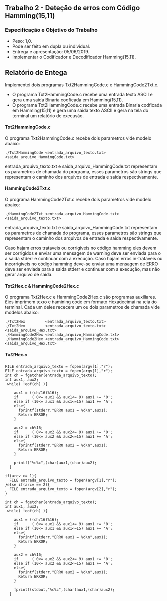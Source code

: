 ## Trabalho 2 - Deteção de erros com Código Hamming(15,11)
### Especificação e Objetivo do Trabalho 
  - Peso: 1,0.
  - Pode ser feito em dupla ou individual.
  - Entrega e apresentação: 05/06/2019.  
  - Implementar o Codificador e Decodificador Hamming(15,11).
  
## Relatório de Entega
  Implementei dois programas Txt2HammingCode.c e HammingCode2Txt.c. 
  - O programa Txt2HammingCode.c recebe uma entrada texto ASCII e gera uma saida Binaria codficada em Hamming(15,11).
  - O programa Txt2HammingCode.c recebe uma entrada Binaria codficada em Hamming(15,11) e gera uma saida texto ASCII e gera na tela do terminal um relatório de execusão.
  
#### Txt2HammingCode.c
O programa Txt2HammingCode.c recebe dois parametros vide modelo abaixo:

```
./Txt2HammingCode <entrada_arquivo_texto.txt> <saida_arquivo_HammingCode.txt>
```
entrada_arquivo_texto.txt e saida_arquivo_HammingCode.txt representam os parametros de chamada do programa, esses parametros são strings que representam o caminho dos arquivos de entrada e saida respectivamente.

#### HammingCode2Txt.c
O programa HammingCode2Txt.c recebe dois parametros vide modelo abaixo:
```
./HammingCode2Txt <entrada_arquivo_HammingCode.txt> <saida_arquivo_texto.txt>
```
entrada_arquivo_texto.txt e saida_arquivo_HammingCode.txt representam os parametros de chamada do programa, esses parametros são strings que representam o caminho dos arquivos de entrada e saida respectivamente.

Caso hajam erros trataveis ou corrigiveis no código hamming eles devem ser corrigidos e enviar uma mensagem de warning deve ser enviada para o a saida stderr e continuar com a execução.
Caso hajam erros in-trataveis ou incorrigiveis no código hamming deve-se enviar uma mensagem de ERRO deve ser enviada para a saida stderr e continuar com a execução, mas não gerar arquivo de saída.

#### Txt2Hex.c & HammingCode2Hex.c
O programa Txt2Hex.c e HammingCode2Hex.c são programas auxiliares.
Eles imprimem texto e hamining code em formato Hexadecimal na tela do terminal.
Cada um deles rececem um ou dois parametros de chamada vide modelos abaixo:
```
./Txt2Hex         <entrada_arquivo_texto.txt>
./Txt2Hex         <entrada_arquivo_texto.txt>       <saida_arquivo_Hex.txt>
./HammingCode2Hex <entrada_arquivo_HammingCode.txt>
./HammingCode2Hex <entrada_arquivo_HammingCode.txt> <saida_arquivo_Hex.txt>

```

##### Txt2Hex.c
```
FILE entrada_arquivo_texto = fopen(argv[1],"r");
FILE entrada_arquivo_texto = fopen(argv[1],"r");
int ch = fgetchar(entrada_arquivo_texto);
int aux1, aux2;
 while( !eof(ch) ){
    
    aux1 = ((ch/16)%16);
    if      ( 0<= aux1 && aux1<= 9) aux1 += '0';
    else if (10<= aux1 && aux1<=15) aux1 += 'A';
    else{
      fprintf(stderr,"ERRO aux1 = %d\n",aux1);
      Return ERROR;
    }
    
    aux2 = ch%16;
    if      ( 0<= aux2 && aux2<= 9) aux1 += '0';
    else if (10<= aux2 && aux2<=15) aux1 += 'A';
    else{
      fprintf(stderr,"ERRO aux2 = %d\n",aux1);
      Return ERROR;
    }
    
    printf("%c%c",(char)aux1,(char)aux2);
  }
```

```
if(arcv >= 1){
  FILE entrada_arquivo_texto = fopen(argv[1],"r");
}else if(arcv == 2){
  FILE entrada_arquivo_texto = fopen(argv[2],"r");
}

int ch = fgetchar(entrada_arquivo_texto);
int aux1, aux2;
 while( !eof(ch) ){
    
    aux1 = ((ch/16)%16);
    if      ( 0<= aux1 && aux1<= 9) aux1 += '0';
    else if (10<= aux1 && aux1<=15) aux1 += 'A';
    else{
      fprintf(stderr,"ERRO aux1 = %d\n",aux1);
      Return ERROR;
    }
    
    aux2 = ch%16;
    if      ( 0<= aux2 && aux2<= 9) aux1 += '0';
    else if (10<= aux2 && aux2<=15) aux1 += 'A';
    else{
      fprintf(stderr,"ERRO aux2 = %d\n",aux1);
      Return ERROR;
    }
    
    fprintf(stdout,"%c%c",(char)aux1,(char)aux2);
  }
```
